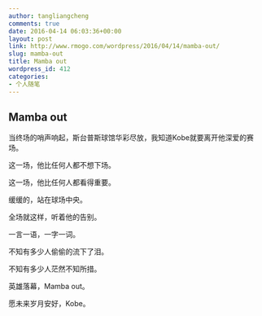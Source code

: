 ```yaml
---
author: tangliangcheng
comments: true
date: 2016-04-14 06:03:36+00:00
layout: post
link: http://www.rmogo.com/wordpress/2016/04/14/mamba-out/
slug: mamba-out
title: Mamba out
wordpress_id: 412
categories:
- 个人随笔
---
```


## Mamba out



当终场的哨声响起，斯台普斯球馆华彩尽放，我知道Kobe就要离开他深爱的赛场。

这一场，他比任何人都不想下场。

这一场，他比任何人都看得重要。

缓缓的，站在球场中央。

全场就这样，听着他的告别。

一言一语，一字一词。

不知有多少人偷偷的流下了泪。

不知有多少人茫然不知所措。

英雄落幕，Mamba out。

愿未来岁月安好，Kobe。
